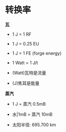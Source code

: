 # 转换率

**瓦**
- 1 J = 1 RF
- 1 J = 0.25 EU
- 1 J = 1 FE (forge energy)
- 1 Watt = 1 J/t

- (Watt)瓦特是流量
- (J)焦耳是能量

**蒸汽**
- 1 J = 蒸汽 0.5mB 
- 水|1mB = 蒸汽 10mB

- 太阳半径: 695.700 km